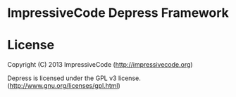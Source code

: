 ImpressiveCode Depress Framework
===================

# License
Copyright (C) 2013 ImpressiveCode (http://impressivecode.org)

Depress is licensed under the GPL v3 license. (http://www.gnu.org/licenses/gpl.html)
